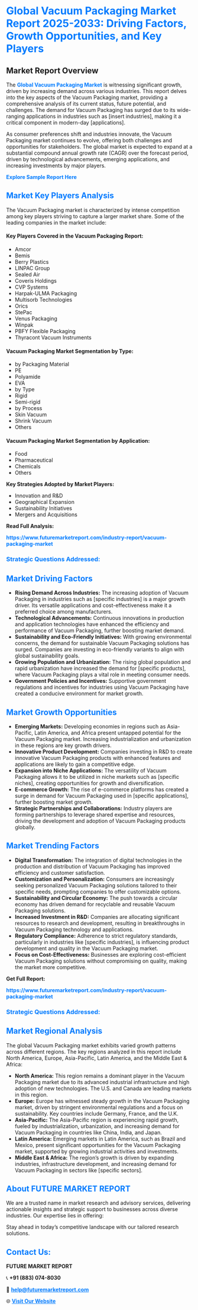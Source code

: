 <h1 style="color: #007BFF;">Global Vacuum Packaging Market Report 2025-2033: Driving Factors, Growth Opportunities, and Key Players</h1>

<section id="overview">
<h2>Market Report Overview</h2>
<p>The <a href="https://www.futuremarketreport.com/industry-report/vacuum-packaging-market" style="color: #007BFF; text-decoration: none;"><strong>Global Vacuum Packaging Market</strong></a> is witnessing significant growth, driven by increasing demand across various industries. This report delves into the key aspects of the Vacuum Packaging market, providing a comprehensive analysis of its current status, future potential, and challenges. The demand for Vacuum Packaging has surged due to its wide-ranging applications in industries such as [insert industries], making it a critical component in modern-day [applications].</p>
<p>As consumer preferences shift and industries innovate, the Vacuum Packaging market continues to evolve, offering both challenges and opportunities for stakeholders. The global market is expected to expand at a substantial compound annual growth rate (CAGR) over the forecast period, driven by technological advancements, emerging applications, and increasing investments by major players.</p>
</section>

<section id="overview">
<p><a href="https://www.futuremarketreport.com/request-sample/reportId=105266" style="color: #007BFF; text-decoration: none;"><strong>Explore Sample Report Here</strong></a></p>
</section>

<section id="key-players">
<h2 style="color: #007BFF;">Market Key Players Analysis</h2>
<p>The Vacuum Packaging market is characterized by intense competition among key players striving to capture a larger market share. Some of the leading companies in the market include:</p>
<h4>Key Players Covered in the Vacuum Packaging Report:</h4>
<ul><li>Amcor</li><li>Bemis</li><li>Berry Plastics</li><li>LINPAC Group</li><li>Sealed Air</li><li>Coveris Holdings</li><li>CVP Systems</li><li>Harpak-ULMA Packaging</li><li>Multisorb Technologies</li><li>Orics</li><li>StePac</li><li>Venus Packaging</li><li>Winpak</li><li>PBFY Flexible Packaging</li><li>Thyracont Vacuum Instruments</li></ul>
<h4>Vacuum Packaging Market Segmentation by Type:</h4>
<ul><li>by Packaging Material</li><li>PE</li><li>Polyamide</li><li>EVA</li><li>by Type</li><li>Rigid</li><li>Semi-rigid</li><li>by Process</li><li>Skin Vacuum</li><li>Shrink Vacuum</li><li>Others</li></ul>

<h4>Vacuum Packaging Market Segmentation by Application:</h4>
<ul><li>Food</li><li>Pharmaceutical</li><li>Chemicals</li><li>Others</li></ul>
<p><strong>Key Strategies Adopted by Market Players:</strong></p>
<ul>
<li>Innovation and R&D</li>
<li>Geographical Expansion</li>
<li>Sustainability Initiatives</li>
<li>Mergers and Acquisitions</li>
</ul>
</section>

<section>
<p><strong>Read Full Analysis: </strong></p><a href="https://www.futuremarketreport.com/industry-report/vacuum-packaging-market" style="color: #007BFF; text-decoration: none;"><strong>https://www.futuremarketreport.com/industry-report/vacuum-packaging-market</strong></a>
<h3 style="color: #007BFF;">Strategic Questions Addressed:</h3>
</section>

<section id="driving-factors">
<h2 style="color: #007BFF;">Market Driving Factors</h2>
<ul>
<li><strong>Rising Demand Across Industries:</strong> The increasing adoption of Vacuum Packaging in industries such as [specific industries] is a major growth driver. Its versatile applications and cost-effectiveness make it a preferred choice among manufacturers.</li>
<li><strong>Technological Advancements:</strong> Continuous innovations in production and application technologies have enhanced the efficiency and performance of Vacuum Packaging, further boosting market demand.</li>
<li><strong>Sustainability and Eco-Friendly Initiatives:</strong> With growing environmental concerns, the demand for sustainable Vacuum Packaging solutions has surged. Companies are investing in eco-friendly variants to align with global sustainability goals.</li>
<li><strong>Growing Population and Urbanization:</strong> The rising global population and rapid urbanization have increased the demand for [specific products], where Vacuum Packaging plays a vital role in meeting consumer needs.</li>
<li><strong>Government Policies and Incentives:</strong> Supportive government regulations and incentives for industries using Vacuum Packaging have created a conducive environment for market growth.</li>
</ul>
</section>

<section id="growth-opportunities">
<h2 style="color: #007BFF;">Market Growth Opportunities</h2>
<ul>
<li><strong>Emerging Markets:</strong> Developing economies in regions such as Asia-Pacific, Latin America, and Africa present untapped potential for the Vacuum Packaging market. Increasing industrialization and urbanization in these regions are key growth drivers.</li>
<li><strong>Innovative Product Development:</strong> Companies investing in R&D to create innovative Vacuum Packaging products with enhanced features and applications are likely to gain a competitive edge.</li>
<li><strong>Expansion into Niche Applications:</strong> The versatility of Vacuum Packaging allows it to be utilized in niche markets such as [specific niches], creating opportunities for growth and diversification.</li>
<li><strong>E-commerce Growth:</strong> The rise of e-commerce platforms has created a surge in demand for Vacuum Packaging used in [specific applications], further boosting market growth.</li>
<li><strong>Strategic Partnerships and Collaborations:</strong> Industry players are forming partnerships to leverage shared expertise and resources, driving the development and adoption of Vacuum Packaging products globally.</li>
</ul>
</section>

<section id="trending-factors">
<h2 style="color: #007BFF;">Market Trending Factors</h2>
<ul>
<li><strong>Digital Transformation:</strong> The integration of digital technologies in the production and distribution of Vacuum Packaging has improved efficiency and customer satisfaction.</li>
<li><strong>Customization and Personalization:</strong> Consumers are increasingly seeking personalized Vacuum Packaging solutions tailored to their specific needs, prompting companies to offer customizable options.</li>
<li><strong>Sustainability and Circular Economy:</strong> The push towards a circular economy has driven demand for recyclable and reusable Vacuum Packaging solutions.</li>
<li><strong>Increased Investment in R&D:</strong> Companies are allocating significant resources to research and development, resulting in breakthroughs in Vacuum Packaging technology and applications.</li>
<li><strong>Regulatory Compliance:</strong> Adherence to strict regulatory standards, particularly in industries like [specific industries], is influencing product development and quality in the Vacuum Packaging market.</li>
<li><strong>Focus on Cost-Effectiveness:</strong> Businesses are exploring cost-efficient Vacuum Packaging solutions without compromising on quality, making the market more competitive.</li>
</ul>
</section>

<section>
<p><strong>Get Full Report: </strong></p><a href="https://www.futuremarketreport.com/industry-report/vacuum-packaging-market" style="color: #007BFF; text-decoration: none;"><strong>https://www.futuremarketreport.com/industry-report/vacuum-packaging-market</strong></a>
<h3 style="color: #007BFF;">Strategic Questions Addressed:</h3>
</section>


<section id="regional-analysis">
<h2 style="color: #007BFF;">Market Regional Analysis</h2>
<p>The global Vacuum Packaging market exhibits varied growth patterns across different regions. The key regions analyzed in this report include North America, Europe, Asia-Pacific, Latin America, and the Middle East & Africa:</p>
<ul>
<li><strong>North America:</strong> This region remains a dominant player in the Vacuum Packaging market due to its advanced industrial infrastructure and high adoption of new technologies. The U.S. and Canada are leading markets in this region.</li>
<li><strong>Europe:</strong> Europe has witnessed steady growth in the Vacuum Packaging market, driven by stringent environmental regulations and a focus on sustainability. Key countries include Germany, France, and the U.K.</li>
<li><strong>Asia-Pacific:</strong> The Asia-Pacific region is experiencing rapid growth, fueled by industrialization, urbanization, and increasing demand for Vacuum Packaging in countries like China, India, and Japan.</li>
<li><strong>Latin America:</strong> Emerging markets in Latin America, such as Brazil and Mexico, present significant opportunities for the Vacuum Packaging market, supported by growing industrial activities and investments.</li>
<li><strong>Middle East & Africa:</strong> The region’s growth is driven by expanding industries, infrastructure development, and increasing demand for Vacuum Packaging in sectors like [specific sectors].</li>
</ul>
</section>

<footer>
<h2 style="color: #007BFF;">About FUTURE MARKET REPORT</h2>
<p>We are a trusted name in market research and advisory services, delivering actionable insights and strategic support to businesses across diverse industries. Our expertise lies in offering:</p>

<p>Stay ahead in today’s competitive landscape with our tailored research solutions.</p>

<h2 style="color: #007BFF;">Contact Us:</h2>
<p><strong>FUTURE MARKET REPORT</strong></p>
<p>📞 <strong>+91 (883) 074-8030</strong></p>
<p>📧 <strong><a href="mailto:help@futuremarketreport.com" style="color: #007BFF;">help@futuremarketreport.com</a></strong></p>
<p>🌐 <strong><a href="https://www.futuremarketreport.com/" style="color: #007BFF;">Visit Our Website</a></strong></p>
</footer>